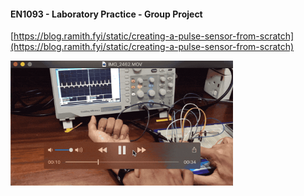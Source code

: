 #### EN1093 - Laboratory Practice - Group Project 

[https://blog.ramith.fyi/static/creating-a-pulse-sensor-from-scratch](https://blog.ramith.fyi/static/creating-a-pulse-sensor-from-scratch)

<img src="summary.gif" alt="drawing" style="height:200px;"/>

